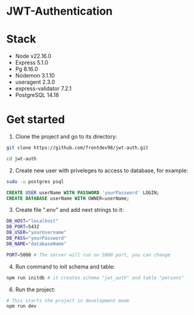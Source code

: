 # JWT-Authentication

# Stack

- Node v22.16.0
- Express 5.1.0
- Pg 8.16.0
- Nodemon 3.1.10
- useragent 2.3.0
- express-validator 7.2.1
- PostgreSQL 14.18

# Get started

1. Clone the project and go to its directory:

```bash
git clone https://github.com/frontdev98/jwt-auth.git
```

```bash
cd jwt-auth
```

2. Create new user with priveleges to access to database, for example:

```bash
sudo -u postgres psql
```

```sql
CREATE USER userName WITH PASSWORD 'yourPassword' LOGIN;
CREATE DATABASE userName WITH OWNER=userName;
```

3. Create file ".env" and add next strings to it:

```bash
DB_HOST="localhost"
DB_PORT=5432
DB_USER="yourUsername"
DB_PASS="yourPassword"
DB_NAME="databaseName"

PORT=5000 # The server will run on 5000 port, you can change
```

4. Run  command to init schema and table:

```bash
npm run initdb # it creates schema "jwt_auth" and table "persons"
```

6. Run the project:

```bash
# This starts the project in development mode
npm run dev
```

